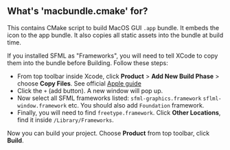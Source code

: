 ## What's 'macbundle.cmake' for?

This contains CMake script to build MacOS GUI `.app` bundle. It embeds the icon to the app bundle. It also copies all static assets into the bundle at build time.

If you installed SFML as "Frameworks", you will need to tell XCode to copy them into the bundle before Building. Follow these steps: 

- From top toolbar inside Xcode, click **Product** > **Add New Build Phase** > choose **Copy Files**. See official [Apple guide](https://developer.apple.com/documentation/xcode/customizing-the-build-phases-of-a-target)
- Click the `+` (add button). A new window will pop up.
- Now select all SFML frameworks listed: `sfml-graphics.framework` `sflml-window.framework` etc. You should also add `Foundation` framework.
- Finally, you will need to find `freetype.framework`. Click **Other Locations**, find it inside `/Library/Frameworks`.

Now you can build your project. Choose **Product** from top toolbar, click **Build**.
